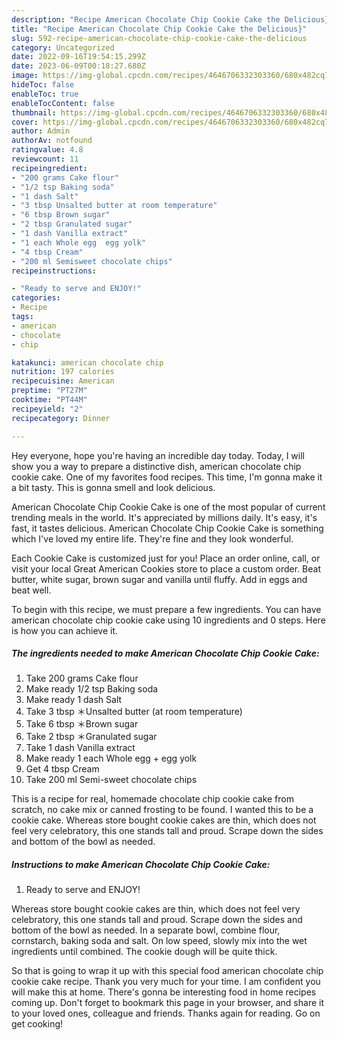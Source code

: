 ```yaml
---
description: "Recipe American Chocolate Chip Cookie Cake the Delicious}"
title: "Recipe American Chocolate Chip Cookie Cake the Delicious}"
slug: 592-recipe-american-chocolate-chip-cookie-cake-the-delicious
category: Uncategorized
date: 2022-09-16T19:54:15.299Z
date: 2023-06-09T00:18:27.680Z
image: https://img-global.cpcdn.com/recipes/4646706332303360/680x482cq70/american-chocolate-chip-cookie-cake-recipe-main-photo.jpg
hideToc: false
enableToc: true
enableTocContent: false
thumbnail: https://img-global.cpcdn.com/recipes/4646706332303360/680x482cq70/american-chocolate-chip-cookie-cake-recipe-main-photo.jpg
cover: https://img-global.cpcdn.com/recipes/4646706332303360/680x482cq70/american-chocolate-chip-cookie-cake-recipe-main-photo.jpg
author: Admin
authorAv: notfound
ratingvalue: 4.8
reviewcount: 11
recipeingredient:
- "200 grams Cake flour"
- "1/2 tsp Baking soda"
- "1 dash Salt"
- "3 tbsp Unsalted butter at room temperature"
- "6 tbsp Brown sugar"
- "2 tbsp Granulated sugar"
- "1 dash Vanilla extract"
- "1 each Whole egg  egg yolk"
- "4 tbsp Cream"
- "200 ml Semisweet chocolate chips"
recipeinstructions:

- "Ready to serve and ENJOY!"
categories:
- Recipe
tags:
- american
- chocolate
- chip

katakunci: american chocolate chip 
nutrition: 197 calories
recipecuisine: American
preptime: "PT27M"
cooktime: "PT44M"
recipeyield: "2"
recipecategory: Dinner

---
```



Hey everyone, hope you're having an incredible day today. Today, I will show you a way to prepare a distinctive dish, american chocolate chip cookie cake. One of my favorites food recipes. This time, I'm gonna make it a bit tasty. This is gonna smell and look delicious.

American Chocolate Chip Cookie Cake is one of the most popular of current trending meals in the world. It's appreciated by millions daily. It's easy, it's fast, it tastes delicious. American Chocolate Chip Cookie Cake is something which I've loved my entire life. They're fine and they look wonderful.

Each Cookie Cake is customized just for you! Place an order online, call, or visit your local Great American Cookies store to place a custom order. Beat butter, white sugar, brown sugar and vanilla until fluffy. Add in eggs and beat well.


To begin with this recipe, we must prepare a few ingredients. You can have american chocolate chip cookie cake using 10 ingredients and 0 steps. Here is how you can achieve it.

<!--inarticleads1-->

##### The ingredients needed to make American Chocolate Chip Cookie Cake:

1. Take 200 grams Cake flour
1. Make ready 1/2 tsp Baking soda
1. Make ready 1 dash Salt
1. Take 3 tbsp ＊Unsalted butter (at room temperature)
1. Take 6 tbsp ＊Brown sugar
1. Take 2 tbsp ＊Granulated sugar
1. Take 1 dash Vanilla extract
1. Make ready 1 each Whole egg + egg yolk
1. Get 4 tbsp Cream
1. Take 200 ml Semi-sweet chocolate chips


This is a recipe for real, homemade chocolate chip cookie cake from scratch, no cake mix or canned frosting to be found. I wanted this to be a cookie cake. Whereas store bought cookie cakes are thin, which does not feel very celebratory, this one stands tall and proud. Scrape down the sides and bottom of the bowl as needed. 

<!--inarticleads2-->

##### Instructions to make American Chocolate Chip Cookie Cake:


1. Ready to serve and ENJOY!

Whereas store bought cookie cakes are thin, which does not feel very celebratory, this one stands tall and proud. Scrape down the sides and bottom of the bowl as needed. In a separate bowl, combine flour, cornstarch, baking soda and salt. On low speed, slowly mix into the wet ingredients until combined. The cookie dough will be quite thick. 

So that is going to wrap it up with this special food american chocolate chip cookie cake recipe. Thank you very much for your time. I am confident you will make this at home. There's gonna be interesting food in home recipes coming up. Don't forget to bookmark this page in your browser, and share it to your loved ones, colleague and friends. Thanks again for reading. Go on get cooking!
